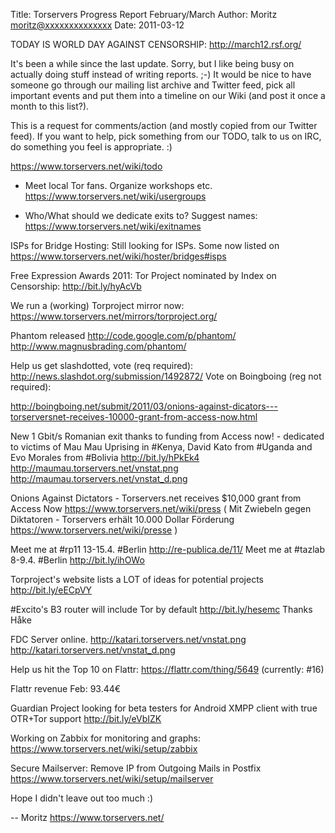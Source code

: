 Title:  Torservers Progress Report February/March
Author: Moritz <moritz@xxxxxxxxxxxxxx>
Date: 2011-03-12


TODAY IS WORLD DAY AGAINST CENSORSHIP: <http://march12.rsf.org/>

It's been a while since the last update. Sorry, but I like being busy on
actually doing stuff instead of writing reports. ;-) It would be nice to
have someone go through our mailing list archive and Twitter feed, pick
all important events and put them into a timeline on our Wiki (and post
it once a month to this list?).

This is a request for comments/action (and mostly copied from our
Twitter feed). If you want to help, pick something from our TODO, talk
to us on IRC, do something you feel is appropriate. :)

<https://www.torservers.net/wiki/todo>

- Meet local Tor fans. Organize workshops etc.
 <https://www.torservers.net/wiki/usergroups>

- Who/What should we dedicate exits to? Suggest names:
 <https://www.torservers.net/wiki/exitnames>

ISPs for Bridge Hosting: Still looking for ISPs. Some now listed on
 <https://www.torservers.net/wiki/hoster/bridges#isps>

Free Expression Awards 2011: Tor Project nominated by Index on
Censorship: <http://bit.ly/hyAcVb>

We run a (working) Torproject mirror now:
 <https://www.torservers.net/mirrors/torproject.org/>

Phantom released <http://code.google.com/p/phantom/>
<http://www.magnusbrading.com/phantom/>

Help us get slashdotted, vote (req required):
 <http://news.slashdot.org/submission/1492872/>
Vote on Boingboing (reg not required):
 
<http://boingboing.net/submit/2011/03/onions-against-dicators---torserversnet-receives-10000-grant-from-access-now.html>

New 1 Gbit/s Romanian exit thanks to funding from Access now! -
dedicated to victims of Mau Mau Uprising in #Kenya, David Kato from
#Uganda and Evo Morales from #Bolivia <http://bit.ly/hPkEk4>
<http://maumau.torservers.net/vnstat.png>
<http://maumau.torservers.net/vnstat_d.png>

Onions Against Dictators - Torservers.net receives $10,000 grant from
Access Now <https://www.torservers.net/wiki/press>
( Mit Zwiebeln gegen Diktatoren - Torservers erhält 10.000 Dollar
Förderung <https://www.torservers.net/wiki/presse> )

Meet me at #rp11 13-15.4. #Berlin <http://re-publica.de/11/>
Meet me at #tazlab 8-9.4. #Berlin <http://bit.ly/ihOWo>

Torproject's website lists a LOT of ideas for potential projects
<http://bit.ly/eECpVY>

#Excito's B3 router will include Tor by default <http://bit.ly/hesemc>
Thanks Håke

FDC Server online.
<http://katari.torservers.net/vnstat.png>
<http://katari.torservers.net/vnstat_d.png>

Help us hit the Top 10 on Flattr: <https://flattr.com/thing/5649>
(currently: #16)

Flattr revenue Feb: 93.44€

Guardian Project looking for beta testers for Android XMPP client with
true OTR+Tor support <http://bit.ly/eVbIZK>

Working on Zabbix for monitoring and graphs:
 <https://www.torservers.net/wiki/setup/zabbix>

Secure Mailserver: Remove IP from Outgoing Mails in Postfix
 <https://www.torservers.net/wiki/setup/mailserver>

Hope I didn't leave out too much :)

-- 
Moritz
<https://www.torservers.net/>

